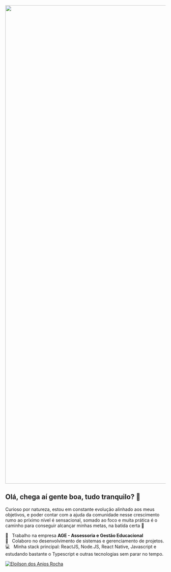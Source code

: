 <img width="1500" src="https://github.com/eloilsondosanjos/banner/blob/master/GitHub2.gif?raw=true">

## Olá, chega aí gente boa, tudo tranquilo? :wave:

Curioso por natureza, estou em constante evolução alinhado aos meus objetivos, e poder contar com a ajuda da comunidade nesse crescimento rumo ao príximo nível é sensacional, somado ao foco e muita prática é o caminho para conseguir alcançar minhas metas, na batida certa 🥁


 :office:  &nbsp; Trabalho na empresa **AGE - Assessoria e Gestão Educacional**
 <br/> :purple_heart: &nbsp; Colaboro no desenvolvimento de sistemas e gerenciamento de projetos.
 <br/> :computer: &nbsp; Minha stack principal: ReactJS, Node.JS, React Native, Javascript e estudando bastante o Typescript e outras tecnologias sem parar no tempo.
 
<a href="https://www.linkedin.com/in/eloilsondosanjosrocha/" target="_blank">
  <img alt="Eloilson dos Anjos Rocha" src="https://img.shields.io/badge/-Eloilson dos Anjos Rocha-9871F5?style=flat&logo=Linkedin&logoColor=white" />
</a>
